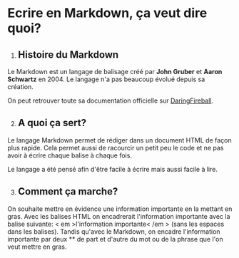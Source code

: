 # Ecrire en Markdown, ça veut dire quoi?

1. ## Histoire du Markdown 

Le Markdown est un langage de balisage créé par **John Gruber** et **Aaron Schwartz** en 2004. Le langage n'a pas beaucoup évolué depuis sa création.

On peut retrouver toute sa documentation officielle sur [DaringFireball](https://daringfireball.net/). 


2. ## A quoi ça sert?  
Le langage Markdown permet de rédiger dans un document HTML de façon plus rapide. Cela permet aussi de racourcir un petit peu le code et ne pas avoir à écrire chaque balise à chaque fois. 

Le langage a été pensé afin d'être facile à écrire mais aussi facile à lire. 

3. ## Comment ça marche?
On souhaite mettre en évidence une information importante en la mettant en gras. Avec les balises HTML on encadrerait l'information importante avec la balise suivante: < em >l'information importante< /em > (sans les espaces dans les balises). Tandis qu'avec le Markdown, on encadre l'information importante par deux ** de part et d'autre du mot ou de la phrase que l'on veut mettre en gras. 